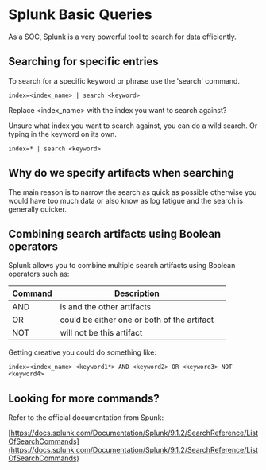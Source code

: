 # Splunk Basic Queries

As a SOC, Splunk is a very powerful tool to search for data efficiently.



## Searching for specific entries

To search for  a specific keyword or phrase use the 'search' command.

```
index=<index_name> | search <keyword>
```

Replace \<index\_name> with the index you want to search against?

Unsure what index you want to search against, you can do a wild search. Or typing in the keyword on its own.

```
index=* | search <keyword>
```



## Why do we specify artifacts when searching

The main reason is to narrow the search as quick as possible otherwise you would have too much data or also know as log fatigue and the search is generally quicker.



## Combining search artifacts using Boolean operators

Splunk allows you to combine multiple search artifacts using Boolean operators such as:

<table><thead><tr><th>Command</th><th>Description</th><th data-hidden></th></tr></thead><tbody><tr><td>AND</td><td>is and the other artifacts</td><td></td></tr><tr><td>OR</td><td>could be either one or both of the artifact</td><td></td></tr><tr><td>NOT</td><td>will not be this artifact</td><td></td></tr></tbody></table>

Getting creative you could do something like:

```
index=<index_name> <keyword1*> AND <keyword2> OR <keyword3> NOT <keyword4>
```



## Looking for more commands?

Refer to the official documentation from Spunk:

[ ](https://docs.splunk.com/Documentation/Splunk/9.1.2/SearchReference/ListOfSearchCommands)[https://docs.splunk.com/Documentation/Splunk/9.1.2/SearchReference/ListOfSearchCommands](https://docs.splunk.com/Documentation/Splunk/9.1.2/SearchReference/ListOfSearchCommands)
